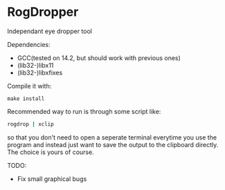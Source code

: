 # RogDropper
Independant eye dropper tool


Dependencies:
 - GCC(tested on 14.2, but should work with previous ones)
 - (lib32-)libx11
 - (lib32-)libxfixes

Compile it with:
```make
make install
```


Recommended way to run is through some script like:
```bash
rogdrop | xclip
```
so that you don't need to open a seperate terminal everytime you use the program and instead just want to save the output to the clipboard directly. The choice is yours of course.

TODO:
 - Fix small graphical bugs
